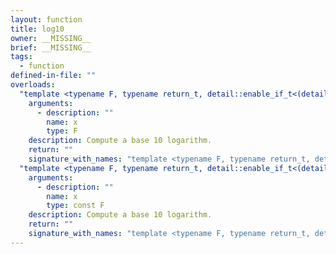```yaml
---
layout: function
title: log10
owner: __MISSING__
brief: __MISSING__
tags:
  - function
defined-in-file: ""
overloads:
  "template <typename F, typename return_t, detail::enable_if_t<(detail::builtin::is_genfloat<F>::value), int> >\nreturn_t log10(F)":
    arguments:
      - description: ""
        name: x
        type: F
    description: Compute a base 10 logarithm.
    return: ""
    signature_with_names: "template <typename F, typename return_t, detail::enable_if_t<(detail::builtin::is_genfloat<F>::value), int> >\nreturn_t log10(F x)"
  "template <typename F, typename return_t, detail::enable_if_t<(detail::builtin::is_genfloatf<F>::value), int> >\nreturn_t log10(const F)":
    arguments:
      - description: ""
        name: x
        type: const F
    description: Compute a base 10 logarithm.
    return: ""
    signature_with_names: "template <typename F, typename return_t, detail::enable_if_t<(detail::builtin::is_genfloatf<F>::value), int> >\nreturn_t log10(const F x)"
---
```

